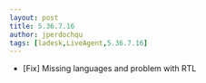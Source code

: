 ```yaml
---
layout: post
title: 5.36.7.16
author: jperdochqu
tags: [ladesk,LiveAgent,5.36.7.16]
---
```


- [Fix] Missing languages and problem with RTL
